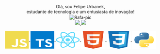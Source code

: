<div align="center" style="background-color: 0D1117" >
 Olá, sou Felipe Urbanek, <br> estudante de tecnologia e um entusiasta de inovação!

<div align="center">
<img align="center" alt="Rafa-pic" height="300" src="https://felipeurbanek.com/img/home_direita.svg">
</div>

<div align="center">
  <a href="https://github.com/felipeurbanek" >
  <img height="180rem" src="https://github-readme-stats.vercel.app/api?username=felipeurbanek&show_icons=true&theme=cobalt&include_all_commits=true&count_private=true"/>
  <img height="180rem" src="https://github-readme-stats.vercel.app/api/top-langs/?username=felipeurbanek&layout=compact&langs_count=10&theme=cobalt"/>
</div>
<div style="display: inline_block" align="center"><br>
  <img align="center" alt="Estudando" height="60" width="80" src="https://raw.githubusercontent.com/devicons/devicon/master/icons/javascript/javascript-plain.svg">
  <img align="center" alt="Estudando" height="60" width="80" src="https://raw.githubusercontent.com/devicons/devicon/master/icons/typescript/typescript-plain.svg">
  <img align="center" alt="Estudando" height="60" width="80" src="https://raw.githubusercontent.com/devicons/devicon/master/icons/react/react-original.svg">
  <img align="center" alt="Rafa-HTML" height="60" width="80" src="https://raw.githubusercontent.com/devicons/devicon/master/icons/html5/html5-original.svg">
  <img align="center" alt="Estudando" height="60" width="80" src="https://raw.githubusercontent.com/devicons/devicon/master/icons/css3/css3-original.svg">
  <img align="center" alt="Estudando" height="60" width="80" src="https://raw.githubusercontent.com/devicons/devicon/master/icons/python/python-original.svg">
</div>
</div>

